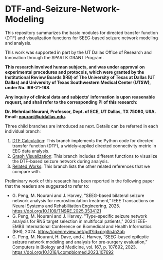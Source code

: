 # DTF-and-Seizure-Network-Modeling
This repository summarizes the basic modules for directed transfer function (DTF) and visualization functions for SEEG-based seizure network modeling and analysis. 

This work was supported in part by the UT Dallas Office of Research and Innovation through the SPARTK GRANT Program.

**This research involved human subjects, and was under approval on experimental procedures and protocols, which were granted by the Institutional
Review Boards (IRB) of The University of Texas at Dallas (UT Dallas) and University of Texas Southwestern Medical Center (UTSW), under No. IRB-21-198.**

**Any inquiry of clinical data and subjects' information is upon reasonable request, and shall refer to the corresponding PI of this research**:   

**Dr. Mehrdad Nourani, Professor, Dept. of ECE, UT Dallas, TX 75080, USA. Email: nourani@utdallas.edu.**

Three child branches are introduced as next. Details can be referred in each individual branch:
1. [DTF Calculation](https://github.com/penggenchang/DTF-and-Seizure-Network/tree/DTF-Calculation): This branch implements the Python code for directed transfer function (DTF), a widely-applied directed connectivity metric in EEG data analysis.
2. [Graph Visualization](https://github.com/penggenchang/DTF-and-Seizure-Network/tree/Graph-Visualization): This branch includes different functions to visualize the DTF-based seizure network during analysis.
3. [Related Works](https://github.com/penggenchang/DTF-and-Seizure-Network/tree/Related-Works): This branch lists the other related references that we compare with.

Preliminary work of this research has been reported in the following paper that the readers are suggested to refer to:
- G. Peng, M. Nourani and J. Harvey, "SEEG-based bilateral seizure network analysis for neurostimulation treatment," IEEE Transactions on Neural Systems and Rehabilitation Engineering, 2025. https://doi.org/10.1109/TNSRE.2025.3534121
- G. Peng, M. Nourani and J. Harvey, "Type-specific seizure network analysis for RNS target selection in multifocal patients," 2024 IEEE-EMBS International Conference on Biomedical and Health Informatics (BHI), 2024. https://openreview.net/pdf?id=prgSnJn2qb
- G. Peng, M. Nourani, H. Dave, and J. Harvey, “SEEG-based epileptic seizure network modeling and analysis for pre-surgery evaluation,” Computers in Biology and Medicine, vol. 167, p. 107692, 2023. https://doi.org/10.1016/j.compbiomed.2023.107692

